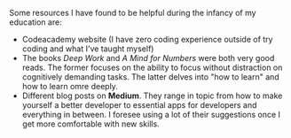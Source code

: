 Some resources I have found to be helpful during the infancy of my education are:
+ Codeacademy website (I have zero coding experience outside of try coding and
  what I've taught myself)
+ The books *Deep Work* and *A Mind for Numbers* were both very good reads. The
former focuses on the ability to focus without distraction on cognitively demanding
tasks. The latter delves into "how to learn" and how to learn omre deeply.
+ Different blog posts on **Medium**. They range in topic from how to make yourself
a better developer to essential apps for developers and everything in between. I
foresee using a lot of their suggestions once I get more comfortable with new skills.
